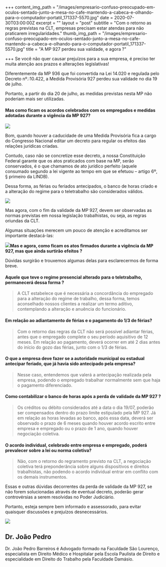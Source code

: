 +++
content_img_path = "/images/empresario-confuso-preocupado-em-oculos-sentado-junto-a-mesa-no-cafe-mantendo-a-cabeca-e-olhando-para-o-computador-portatil_171337-5570.jpg"
date = 2020-07-30T03:00:00Z
excerpt = ""
layout = "post"
subtitle = "Com o retorno as regras previstas na CLT, empresas precisam estar atendas para não praticarem irregularidades."
thumb_img_path = "/images/empresario-confuso-preocupado-em-oculos-sentado-junto-a-mesa-no-cafe-mantendo-a-cabeca-e-olhando-para-o-computador-portatil_171337-5570.jpg"
title = "A MP 927 perdeu sua validade, e agora ?"

+++
Se você não quer causar prejuízos para a sua empresa, é preciso ter muita atenção aos prazos e alterações legislativas!

Diferentemente da MP 936 que foi convertida na Lei 14.020 e regulada pelo Decreto nº.:10.422, a Medida Provisória 927 perdeu sua validade no dia 19 de julho.

Portanto, a partir do dia 20 de julho, as medidas previstas nesta MP não poderiam mais ser utilizadas.

#### Mas como ficam os acordos celebrados com os empregados e medidas adotadas durante a vigência da MP 927?

![](/images/aliviando-o-estresse-no-local-de-trabalho_1098-16755.jpg)

Bom, quando houver a caducidade de uma Medida Provisória fica a cargo do Congresso Nacional editar um decreto para regular os efeitos das relações jurídicas criadas.

Contudo, caso não se concretize esse decreto, a nossa Constituição Federal garante que os atos praticados com base na MP, serão conservados, é o que chamamos de ato jurídico perfeito (aquele consumado segundo a lei vigente ao tempo em que se efetuou – artigo 6º, § primeiro da LINDB).

Dessa forma, as férias ou feriados antecipados, o banco de horas criado e a alteração do regime para o teletrabalho são considerados válidos.

![](/images/competente-equipe-com-polegares-acima_1098-3020.jpg)

Mas agora, com o fim da validade da MP 927, devem ser observadas as normas previstas em nossa legislação trabalhistas, ou seja, as regras oriundas da CLT.

Algumas situações merecem um pouco de atenção e acreditamos ser importante destacá-las:

![](/images/imagem.jpg)**Mas e agora, como ficam os atos firmados durante a vigência da MP 927, mas que ainda surtirão efeitos ?** 

Dúvidas surgirão e trouxemos algumas delas para esclarecermos de forma breve.

#### Aquele que teve o regime presencial alterado para o teletrabalho, permanecerá dessa forma ?

> A CLT estabelece que é necessária a concordância do empregado para a alteração do regime de trabalho, dessa forma, temos aconselhado nossos clientes a realizar um termo aditivo, contemplando a alteração e anuência do funcionário.

#### Em relação ao adiantamento de férias e o pagamento do 1/3 de férias?

> Com o retorno das regras da CLT não será possível adiantar férias, antes que o empregado complete o seu período aquisitivo de 12 meses. Em relação ao pagamento, deverá ocorrer em até 2 dias antes do início do gozo das férias, junto com o 1/3 de férias. 

#### O que a empresa deve fazer se a autoridade municipal ou estadual antecipar feriado, que já havia sido antecipado pela empresa?

> Nesse caso, entendemos que valerá a antecipação realizada pela empresa, podendo o empregado trabalhar normalmente sem que haja o pagamento diferenciado.

#### Como contabilizar o banco de horas após a perda de validade da MP 927 ?

> Os créditos ou débito considerados até a data o dia 19/07, poderão ser compensados dentro do prazo limite estipulado pela MP 927. Já em relação as horas levadas ao banco, após essa data, deverá ser observado o prazo de 6 meses quando houver acordo escrito entre empresa e empregado ou o prazo de 1 ano, quando houver negociação coletiva.

#### O acordo individual, celebrado entre empresa e empregado, poderá prevalecer sobre a lei ou norma coletiva?

> Não, com o retorno do regramento previsto na CLT, a negociação coletiva terá preponderância sobre alguns dispositivos e direitos trabalhistas, não podendo o acordo individual entrar em conflito com os demais instrumentos.

Essas e outras dúvidas decorrentes da perda de validade da MP 927, se não forem solucionadas através de eventual decreto, poderão gerar controvérsias a serem resolvidas no Poder Judiciário.

Portanto, esteja sempre bem informado e assessorado, para evitar quaisquer discussões e prejuízos desnecessários.

<div class="author-box">
<div class="info">
<img src="https://realebarreiros-t1-04644.netlify.app/images/e2b23012-9316-4e03-9cb2-0bc3db2a5e26.jpeg" class="profile" />
<h2 class="name">Dr. João Pedro</h2>
</div>

<div class="about"> <p class="bio"> Dr. João Pedro Barreiros é Advogado formado na Faculdade São Lourenço, especialista em Direito Médico e Hospitalar pela Escola Paulista de Direito e especialidade em Direito do Trabalho pela Faculdade Damásio. </p>  
</div>
</div>